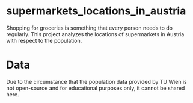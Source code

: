 # supermarkets_locations_in_austria
Shopping for groceries is something that every person needs to do regularly. This project analyzes the locations of supermarkets in Austria with respect to the population.

# Data
Due to the circumstance that the population data provided by TU Wien is not open-source and for educational purposes only, it cannot be shared here.
